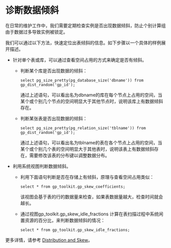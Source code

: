 # 诊断数据倾斜

在日常的维护工作中，我们需要定期检查实例是否出现数据倾斜，防止个别计算组由于数据过多导致实例被锁定。

我们可以通过以下方法，快速定位出表倾斜的信息。如下步骤以一个具体的样例展开描述。

-   针对单个表或库，可以通过查看空间占用的方式来确定是否有倾斜。
    -   判断某个库是否出现数据的倾斜：

        ```
        select pg_size_pretty(pg_database_size('dbname')) from gp_dist_random('gp_id');
        ```

        通过上述语句，可以看出名为dbname的库在每个节点上占用的空间，当某个或个别几个节点的空间明显大于其他节点时，说明该库上有数据倾斜存在。

    -   判断某张表是否出现数据的倾斜：

        ```
        select pg_size_pretty(pg_relation_size('tblname')) from gp_dist_random('gp_id');
        ```

        通过上述语句，可以看出名为tblname的表在各个节点上占用的空间，当某个或个别几个表的空间明显大于其他表时，说明该表上有数据倾斜存在，需要修改该表的分布键以调整数据分布。

-   利用系统视图判断数据倾斜。
    -   利用下面语句判断是否在存储上有倾斜，原理与查看空间占用类似：

        ```
        select * from gp_toolkit.gp_skew_coefficients;
        ```

        该视图会基于表的行的数据量来检查，如果表数据量越大，检查时间就会越长。

    -   通过视图gp\_toolkit.gp\_skew\_idle\_fractions 计算在表扫描过程中系统闲置资源的百分比，来判断数据倾斜的情况：

        ```
        select * from gp_toolkit.gp_skew_idle_fractions;
        ```


更多详情，请参考 [Distribution and Skew](https://gpdb.docs.pivotal.io/6-15/admin_guide/distribution.html)。

